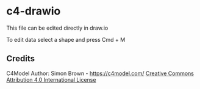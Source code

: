 # c4-drawio

This file can be edited directly in draw.io

To edit data select a shape and press Cmd + M

## Credits

C4Model Author: Simon Brown - <https://c4model.com/> [Creative Commons Attribution 4.0 International License](https://creativecommons.org/licenses/by/4.0/)
